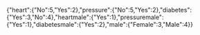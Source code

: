 {"heart":{"No":5,"Yes":2},"pressure":{"No":5,"Yes":2},"diabetes":{"Yes":3,"No":4},"heartmale":{"Yes":1},"pressuremale":{"Yes":1},"diabetesmale":{"Yes":2},"male":{"Female":3,"Male":4}}
